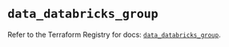 # `data_databricks_group`

Refer to the Terraform Registry for docs: [`data_databricks_group`](https://registry.terraform.io/providers/databricks/databricks/1.85.0/docs/data-sources/group).
